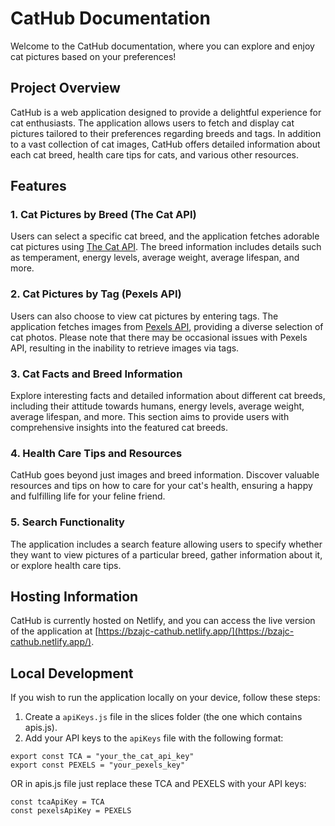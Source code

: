 # CatHub Documentation

Welcome to the CatHub documentation, where you can explore and enjoy cat pictures based on your preferences!

## Project Overview

CatHub is a web application designed to provide a delightful experience for cat enthusiasts. The application allows users to fetch and display cat pictures tailored to their preferences regarding breeds and tags. In addition to a vast collection of cat images, CatHub offers detailed information about each cat breed, health care tips for cats, and various other resources.

## Features

### 1. Cat Pictures by Breed (The Cat API)

Users can select a specific cat breed, and the application fetches adorable cat pictures using [The Cat API](https://thecatapi.com/). The breed information includes details such as temperament, energy levels, average weight, average lifespan, and more.

### 2. Cat Pictures by Tag (Pexels API)

Users can also choose to view cat pictures by entering tags. The application fetches images from [Pexels API](https://www.pexels.com/api/), providing a diverse selection of cat photos. Please note that there may be occasional issues with Pexels API, resulting in the inability to retrieve images via tags.

### 3. Cat Facts and Breed Information

Explore interesting facts and detailed information about different cat breeds, including their attitude towards humans, energy levels, average weight, average lifespan, and more. This section aims to provide users with comprehensive insights into the featured cat breeds.

### 4. Health Care Tips and Resources

CatHub goes beyond just images and breed information. Discover valuable resources and tips on how to care for your cat's health, ensuring a happy and fulfilling life for your feline friend.

### 5. Search Functionality

The application includes a search feature allowing users to specify whether they want to view pictures of a particular breed, gather information about it, or explore health care tips.

## Hosting Information

CatHub is currently hosted on Netlify, and you can access the live version of the application at [https://bzajc-cathub.netlify.app/](https://bzajc-cathub.netlify.app/).

## Local Development

If you wish to run the application locally on your device, follow these steps:

1. Create a `apiKeys.js` file in the slices folder (the one which contains apis.js).
2. Add your API keys to the `apiKeys` file with the following format:
```
export const TCA = "your_the_cat_api_key"
export const PEXELS = "your_pexels_key"
```

OR in apis.js file just replace these TCA and PEXELS with your API keys:
```
const tcaApiKey = TCA
const pexelsApiKey = PEXELS
```
